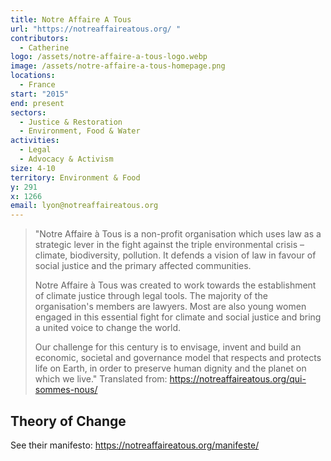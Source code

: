 ```yaml
---
title: Notre Affaire A Tous
url: "https://notreaffaireatous.org/ "
contributors:
  - Catherine
logo: /assets/notre-affaire-a-tous-logo.webp
image: /assets/notre-affaire-a-tous-homepage.png
locations:
  - France
start: "2015"
end: present
sectors:
  - Justice & Restoration
  - Environment, Food & Water
activities:
  - Legal
  - Advocacy & Activism
size: 4-10
territory: Environment & Food
y: 291
x: 1266
email: lyon@notreaffaireatous.org
---
```

> "Notre Affaire à Tous is a non-profit organisation which uses law as a strategic lever in the fight against the triple environmental crisis – climate, biodiversity, pollution. It defends a vision of law in favour of social justice and the primary affected communities.
> 
> Notre Affaire à Tous was created to work towards the establishment of climate justice through legal tools. The majority of the organisation's members are lawyers. Most are also young women engaged in this essential fight for climate and social justice and bring a united voice to change the world.
> 
> Our challenge for this century is to envisage, invent and build an economic, societal and governance model that respects and protects life on Earth, in order to preserve human dignity and the planet on which we live."
> Translated from: https://notreaffaireatous.org/qui-sommes-nous/ 

## Theory of Change

See their manifesto: https://notreaffaireatous.org/manifeste/ 
